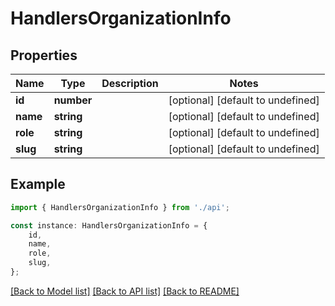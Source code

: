 # HandlersOrganizationInfo


## Properties

Name | Type | Description | Notes
------------ | ------------- | ------------- | -------------
**id** | **number** |  | [optional] [default to undefined]
**name** | **string** |  | [optional] [default to undefined]
**role** | **string** |  | [optional] [default to undefined]
**slug** | **string** |  | [optional] [default to undefined]

## Example

```typescript
import { HandlersOrganizationInfo } from './api';

const instance: HandlersOrganizationInfo = {
    id,
    name,
    role,
    slug,
};
```

[[Back to Model list]](../README.md#documentation-for-models) [[Back to API list]](../README.md#documentation-for-api-endpoints) [[Back to README]](../README.md)
